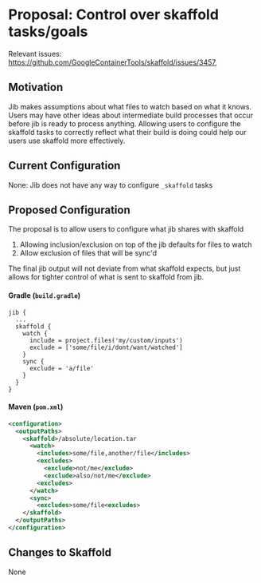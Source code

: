 # Proposal: Control over skaffold tasks/goals

Relevant issues: https://github.com/GoogleContainerTools/skaffold/issues/3457, 

## Motivation

Jib makes assumptions about what files to watch based on what it knows. Users
may have other ideas about intermediate build processes that occur before jib is
ready to process anything. Allowing users to configure the skaffold tasks to
correctly reflect what their build is doing could help our users use skaffold
more effectively.

## Current Configuration

None: Jib does not have any way to configure `_skaffold` tasks

## Proposed Configuration
The proposal is to allow users to configure what jib shares with skaffold
1. Allowing inclusion/exclusion on top of the jib defaults for files to watch
2. Allow exclusion of files that will be sync'd

The final jib output will not deviate from what skaffold expects, but just
allows for tighter control of what is sent to skaffold from jib.

#### Gradle (`build.gradle`)
```
jib {
  ...
  skaffold {
    watch {
      include = project.files('my/custom/inputs')
      exclude = ['some/file/i/dont/want/watched']
    }
    sync {
      exclude = 'a/file'
    }
  }
}
```

#### Maven (`pom.xml`)
```xml
<configuration>
  <outputPaths>
    <skaffold>/absolute/location.tar
      <watch>
        <includes>some/file,another/file</includes>
        <excludes>
          <exclude>not/me</exclude>
          <exclude>also/not/me</exclude>
        <excludes>
      </watch>
      <sync>
        <excludes>some/file<excludes>
    </skaffold>
  </outputPaths>
</configuration>
```

## Changes to Skaffold

None
